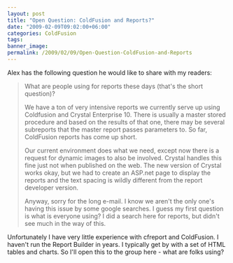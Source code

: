 ```yaml
---
layout: post
title: "Open Question: ColdFusion and Reports?"
date: "2009-02-09T09:02:00+06:00"
categories: ColdFusion 
tags: 
banner_image: 
permalink: /2009/02/09/Open-Question-ColdFusion-and-Reports
---
```


Alex has the following question he would like to share with my readers:

<blockquote>
<p>
What are people using for reports these days (that's the short question)?
</p>

<p>
We have a ton of very intensive reports we currently serve up using Coldfusion and Crystal Enterprise 10.  There is usually a master stored procedure and based on the results of that one, there may be several subreports that the master report passes parameters to.  So far, ColdFusion reports has come up short.
</p>

<p>
Our current environment does what we need, except now there is a request for dynamic images to also be involved.  Crystal handles this fine just not when published
on the web.  The new version of Crystal works okay, but we had to create an ASP.net page to display the reports and the text spacing is wildly different from the report developer version.
</p>

<p>
Anyway, sorry for the long e-mail.  I know we aren't the only one's having this issue by some google searches.  I guess my first question is what is everyone using?  I did a search here for reports, but didn't see much in the way of this.
</p>
</blockquote>

Unfortunately I have very little experience with cfreport and ColdFusion. I haven't run the Report Builder in years. I typically get by with a set of HTML tables and charts. So I'll open this to the group here - what are folks using?